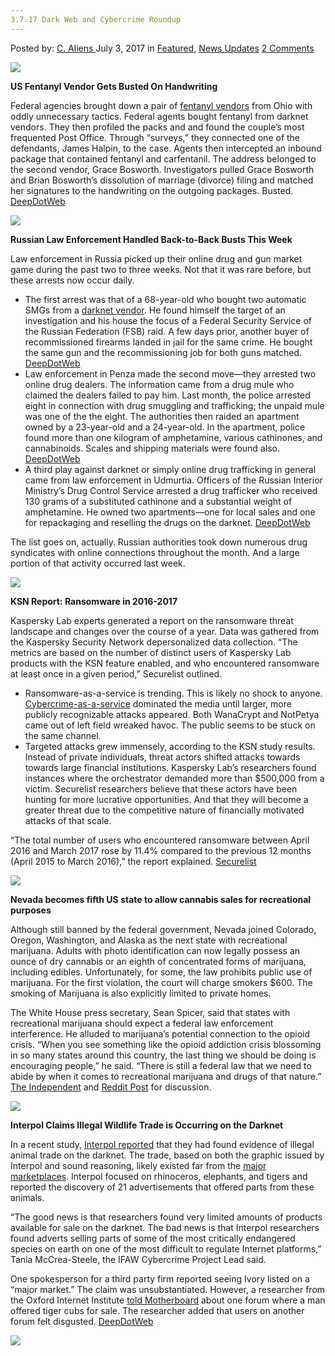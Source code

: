 ```yaml
---
3.7.17 Dark Web and Cybercrime Roundup
---
```

<article class="post-listing post-21044 post type-post status-publish format-standard has-post-thumbnail hentry  tag-5653 tag-cybercrime tag-dark tag-roundup tag-web">
    <div class="post-inner">
        <span>Posted by: <a href="https://www.deepdotweb.com/author/caliens/" title="">C. Aliens </a></span>
    <span>July 3, 2017</span>
    <span>in <a href="https://www.deepdotweb.com/category/deepdot-news/" rel="category tag">Featured</a>, <a href="https://www.deepdotweb.com/category/news-updates/" rel="category tag">News Updates</a></span>
    <span><a href="https://www.deepdotweb.com/2017/07/03/3-7-17-dark-web-cybercrime-roundup/#comments">2 Comments</a></span>
    </p>
    <div class="clear"></div>
    <div class="entry">
    <p><img class="wp-image-21045" src="https://www.deepdotweb.com/wp-content/uploads/2017/07/word-image.jpeg" srcset="https://www.deepdotweb.com/wp-content/uploads/2017/07/word-image.jpeg 660w, https://www.deepdotweb.com/wp-content/uploads/2017/07/word-image-300x136.jpeg 300w, https://www.deepdotweb.com/wp-content/uploads/2017/07/word-image-272x125.jpeg 272w" sizes="(max-width: 660px) 100vw, 660px" /></p>
    <p><strong>US Fentanyl Vendor Gets Busted On Handwriting</strong></p>
    <p>Federal agencies brought down a pair of <a href="https://www.deepdotweb.com/tag/fentanyl">fentanyl vendors</a> from Ohio with oddly unnecessary tactics. Federal agents bought fentanyl from darknet vendors. They then profiled the packs and and found the couple&#8217;s most frequented Post Office. Through “surveys,” they connected one of the defendants, James Halpin, to the case. Agents then intercepted an inbound package that contained fentanyl and carfentanil. The address belonged to the second vendor, Grace Bosworth. Investigators pulled Grace Bosworth and Brian Bosworth’s dissolution of marriage (divorce) filing and matched her signatures to the handwriting on the outgoing packages. Busted. <a href="https://www.deepdotweb.com/2017/06/29/us-fentanyl-vendor-gets-busted-handwriting/">DeepDotWeb</a></p>
    <p><img class="wp-image-21046" src="https://www.deepdotweb.com/wp-content/uploads/2017/07/word-image-1.jpeg" srcset="https://www.deepdotweb.com/wp-content/uploads/2017/07/word-image-1.jpeg 800w, https://www.deepdotweb.com/wp-content/uploads/2017/07/word-image-1-300x158.jpeg 300w" sizes="(max-width: 800px) 100vw, 800px" /></p>
    <p><strong>Russian Law Enforcement Handled Back-to-Back Busts This Week</strong></p>
    <p>Law enforcement in Russia picked up their online drug and gun market game during the past two to three weeks. Not that it was rare before, but these arrests now occur daily.</p>
    <ul>
    <li>The first arrest was that of a 68-year-old who bought two automatic SMGs from a <a href="https://www.deepdotweb.com/tag/darknet/">darknet vendor</a>. He found himself the target of an investigation and his house the focus of a Federal Security Service of the Russian Federation (FSB) raid. A few days prior, another buyer of recommissioned firearms landed in jail for the same crime. He bought the same gun and the recommissioning job for both guns matched. <a href="https://www.deepdotweb.com/2017/06/27/fsb-arrested-68-year-old-firearm-buyer/">DeepDotWeb</a></li>
    <li>Law enforcement in Penza made the second move—they arrested two online drug dealers. The information came from a drug mule who claimed the dealers failed to pay him. Last month, the police arrested eight in connection with drug smuggling and trafficking; the unpaid mule was one of the the eight. The authorities then raided an apartment owned by a 23-year-old and a 24-year-old. In the apartment, police found more than one kilogram of amphetamine, various cathinones, and cannabinoids. Scales and shipping materials were found also. <a href="https://www.deepdotweb.com/2017/06/30/uncompensated-drug-mule-reported-dealers-cops/">DeepDotWeb</a></li>
    <li>A third play against darknet or simply online drug trafficking in general came from law enforcement in Udmurtia. Officers of the Russian Interior Ministry’s Drug Control Service arrested a drug trafficker who received 130 grams of a substituted cathinone and a substantial weight of amphetamine. He owned two apartments—one for local sales and one for repackaging and reselling the drugs on the darknet. <a href="https://www.deepdotweb.com/2017/06/30/russian-darknet-buyer-arrested-said-resold-drugs/">DeepDotWeb</a></li>
    </ul>
    <p>The list goes on, actually. Russian authorities took down numerous drug syndicates with online connections throughout the month. And a large portion of that activity occurred last week.</p>
    <p><img class="wp-image-21047 aligncenter" src="https://www.deepdotweb.com/wp-content/uploads/2017/07/word-image-2.jpeg" srcset="https://www.deepdotweb.com/wp-content/uploads/2017/07/word-image-2.jpeg 800w, https://www.deepdotweb.com/wp-content/uploads/2017/07/word-image-2-300x193.jpeg 300w" sizes="(max-width: 800px) 100vw, 800px" /></p>
    <p><strong>KSN Report: Ransomware in 2016-2017</strong></p>
    <p>Kaspersky Lab experts generated a report on the ransomware threat landscape and changes over the course of a year. Data was gathered from the Kaspersky Security Network depersonalized data collection. “The metrics are based on the number of distinct users of Kaspersky Lab products with the KSN feature enabled, and who encountered ransomware at least once in a given period,” Securelist outlined.</p>
    <ul>
    <li>Ransomware-as-a-service is trending. This is likely no shock to anyone. <a href="https://www.deepdotweb.com/tag/cybercrime">Cybercrime-as-a-service</a> dominated the media until larger, more publicly recognizable attacks appeared. Both WanaCrypt and NotPetya came out of left field wreaked havoc. The public seems to be stuck on the same channel.</li>
    <li>Targeted attacks grew immensely, according to the KSN study results. Instead of private individuals, threat actors shifted attacks towards towards large financial institutions. Kaspersky Lab’s researchers found instances where the orchestrator demanded more than $500,000 from a victim. Securelist researchers believe that these actors have been hunting for more lucrative opportunities. And that they will become a greater threat due to the competitive nature of financially motivated attacks of that scale.</li>
    </ul>
    <p>“The total number of users who encountered ransomware between April 2016 and March 2017 rose by 11.4% compared to the previous 12 months (April 2015 to March 2016),” the report explained. <a href="https://securelist.com/ksn-report-ransomware-in-2016-2017/78824/">Securelist</a></p>
    <p><img class="wp-image-21048 aligncenter" src="https://www.deepdotweb.com/wp-content/uploads/2017/07/word-image.png" srcset="https://www.deepdotweb.com/wp-content/uploads/2017/07/word-image.png 720w, https://www.deepdotweb.com/wp-content/uploads/2017/07/word-image-300x167.png 300w" sizes="(max-width: 720px) 100vw, 720px" /></p>
    <p><strong>Nevada becomes fifth US state to allow cannabis sales for recreational purposes</strong></p>
    <p>Although still banned by the federal government, Nevada joined Colorado, Oregon, Washington, and Alaska as the next state with recreational marijuana. Adults with photo identification can now legally possess an ounce of dry cannabis or an eighth of concentrated forms of marijuana, including edibles. Unfortunately, for some, the law prohibits public use of marijuana. For the first violation, the court will charge smokers $600. The smoking of Marijuana is also explicitly limited to private homes.</p>
    <p>The White House press secretary, Sean Spicer, said that states with recreational marijuana should expect a federal law enforcement interference. He alluded to marijuana’s potential connection to the opioid crisis. “When you see something like the opioid addiction crisis blossoming in so many states around this country, the last thing we should be doing is encouraging people,&#8221; he said. &#8220;There is still a federal law that we need to abide by when it comes to recreational marijuana and drugs of that nature.&#8221; <a href="http://www.independent.co.uk/news/world-0/nevada-cannabis-marijuana-legal-recreational-weed-sales-pot-shops-buy-legalised-a7817871.html">The Independent</a> and <a href="https://www.reddit.com/r/DarkNetMarkets/comments/6ks2yg/breaking_nevada_becomes_fifth_us_state_to_allow/">Reddit Post</a> for discussion.</p>
    <p><img class="wp-image-21049 aligncenter" src="https://www.deepdotweb.com/wp-content/uploads/2017/07/word-image-3.jpeg" srcset="https://www.deepdotweb.com/wp-content/uploads/2017/07/word-image-3.jpeg 750w, https://www.deepdotweb.com/wp-content/uploads/2017/07/word-image-3-300x180.jpeg 300w" sizes="(max-width: 750px) 100vw, 750px" /></p>
    <p><strong>Interpol Claims Illegal Wildlife Trade is Occurring on the Darknet</strong></p>
    <p>In a recent study, <a href="https://www.interpol.int/News-and-media/News/2017/N2017-080">Interpol reported</a> that they had found evidence of illegal animal trade on the darknet. The trade, based on both the graphic issued by Interpol and sound reasoning, likely existed far from the <a href="https://www.deepdotweb.com/2013/10/28/updated-llist-of-hidden-marketplaces-tor-i2p/">major marketplaces</a>. Interpol focused on rhinoceros, elephants, and tigers and reported the discovery of 21 advertisements that offered parts from these animals.</p>
    <p>“The good news is that researchers found very limited amounts of products available for sale on the darknet. The bad news is that Interpol researchers found adverts selling parts of some of the most critically endangered species on earth on one of the most difficult to regulate Internet platforms,” Tania McCrea-Steele, the IFAW Cybercrime Project Lead said.</p>
    <p>One spokesperson for a third party firm reported seeing Ivory listed on a “major market.” The claim was unsubstantiated. However, a researcher from the Oxford Internet Institute <a href="https://motherboard.vice.com/en_us/article/illegal-wildlife-traders-arent-welcome-on-the-dark-web">told Motherboard</a> about one forum where a man offered tiger cubs for sale. The researcher added that users on another forum felt disgusted. <a href="https://www.interpol.int/News-and-media/News/2017/N2017-080">DeepDotWeb</a></p>
    <p><img class="wp-image-21050 aligncenter" src="https://www.deepdotweb.com/wp-content/uploads/2017/07/word-image-4.jpeg" srcset="https://www.deepdotweb.com/wp-content/uploads/2017/07/word-image-4.jpeg 800w, https://www.deepdotweb.com/wp-content/uploads/2017/07/word-image-4-300x198.jpeg 300w" sizes="(max-width: 800px) 100vw, 800px" /></p>
    </div>
    <span style="display:none"><a href="https://www.deepdotweb.com/tag/3717/" rel="tag">3717</a> <a href="https://www.deepdotweb.com/tag/cybercrime/" rel="tag">cybercrime</a> <a href="https://www.deepdotweb.com/tag/dark/" rel="tag">dark</a> <a href="https://www.deepdotweb.com/tag/roundup/" rel="tag">roundup</a> <a href="https://www.deepdotweb.com/tag/web/" rel="tag">web</a></span> <span style="display:none" class="updated">2017-07-03</span>
    <div style="display:none" class="vcard author" itemprop="author" itemscope itemtype="http://schema.org/Person"><strong class="fn" itemprop="name"><a href="https://www.deepdotweb.com/author/caliens/" title="Posts by C. Aliens" rel="author">C. Aliens</a></strong></div>
    </div>
</article>

